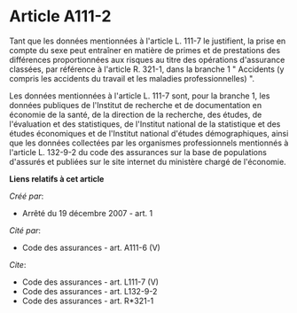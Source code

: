 # Article A111-2

Tant que les données mentionnées à l'article L. 111-7 le justifient, la prise en compte du sexe peut entraîner en matière de
primes et de prestations des différences proportionnées aux risques au titre des opérations d'assurance classées, par
référence à l'article R. 321-1, dans la branche 1 " Accidents (y compris les accidents du travail et les maladies
professionnelles) ". 

Les données mentionnées à l'article L. 111-7 sont, pour la branche 1, les données publiques de l'Institut de recherche et de
documentation en économie de la santé, de la direction de la recherche, des études, de l'évaluation et des statistiques, de
l'Institut national de la statistique et des études économiques et de l'Institut national d'études démographiques, ainsi que
les données collectées par les organismes professionnels mentionnés à l'article L. 132-9-2 du code des assurances sur la base
de populations d'assurés et publiées sur le site internet du ministère chargé de l'économie.

**Liens relatifs à cet article**

_Créé par_:

  - Arrêté du 19 décembre 2007 - art. 1

_Cité par_:

  - Code des assurances - art. A111-6 (V)

_Cite_:

  - Code des assurances - art. L111-7 (V)
  - Code des assurances - art. L132-9-2
  - Code des assurances - art. R*321-1
